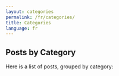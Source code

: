 ```yaml
---
layout: categories
permalink: /fr/categories/
title: Categories
language: fr
---
```

## Posts by Category
Here is a list of posts, grouped by category: